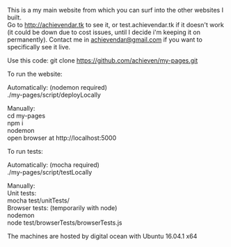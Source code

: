 This is a my main website from which you can surf into the other websites I built.      
Go to http://achievendar.tk to see it, or test.achievendar.tk if it doesn't work (it could be down due to cost issues, until I decide i'm keeping it on permanently).
Contact me in achievendar@gmail.com if you want to specifically see it live.   


Use this code:
git clone https://github.com/achieven/my-pages.git

To run the website:

Automatically: (nodemon required)  
./my-pages/script/deployLocally

Manually:  
cd my-pages  
npm i  
nodemon  
open browser at http://localhost:5000  

To run tests:

Automatically: (mocha required)  
./my-pages/script/testLocally

Manually:  
Unit tests:  
mocha test/unitTests/  
Browser tests:  (temporarily with node)   
nodemon  
node test/browserTests/browserTests.js  





The machines are hosted by digital ocean with Ubuntu 16.04.1 x64
